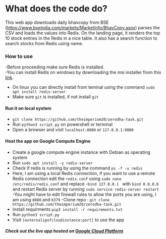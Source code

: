 # What does the code do?
This web app downloads daily bhavcopy from BSE (https://www.bseindia.com/markets/MarketInfo/BhavCopy.aspx) parses the CSV and loads the values
into Redis. On the landing page, it renders the top 10 stock entries in the Redis in a nice table. It also has a search function to search stocks
from Redis using name. 
### How to use 
-Before proceeding make sure Redis is installed. <br>
-You can install Redis on windows by downloading the msi installer from this [link](https://github.com/MicrosoftArchive/redis/releases).<br>
- On linux you can directly install from teminal using the command `sudo apt install redis-server`<br>
- Make sure `git` is installed, if not install `git`<br>

#### Run it on local system
- `git clone https://github.com/theimperium20/zerodha-task.git`
- Run `python3 script.py` on powershell or terminal
- Open a browser and visit `localhost:8080` or `127.0.0.1:8080`
#### Host the app on Google Compute Engine 
- Create a google compute engine instance with Debian as operating system
- Run `sudo apt install -y redis-server`
- Check if redis is running by using the command `ps -f -u redis`
- Here, I am using a local Redis connection, if you want to use a remote Redis connection edit the `redis.conf` using
`sudo nano /etc/redis/redis.conf` and replace -`bind 127.0.0.1 ` with `bind 0.0.0.0` and restart Redis server by running `sudo service redis-server restart`
-You might have to edit firewall rules to allow the ports you are using, I am using `8080` and `6379`
-Clone repo : `git clone https://github.com/theimperium20/zerodha-task.git`
- Install requirments `pip3 install -r requirements.txt`
- Run `python3 script.py`
- Visit `[externalipofcloudinstance:port]` to use the app

##### Check out the live app hosted on [Google Cloud Platform](http://35.184.151.246:8080/)
